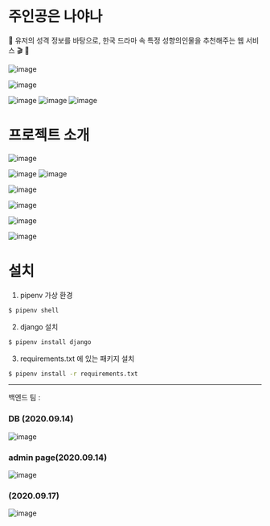 # 주인공은 나야나
🧡 유저의 성격 정보를 바탕으로, 한국 드라마 속 특정 성향의인물을 추천해주는 웹 서비스 🎬 🧡

![image](https://user-images.githubusercontent.com/55610868/94226178-dfb6c900-ff31-11ea-9910-96874f8dd521.png)

![image](https://user-images.githubusercontent.com/55610868/94226576-ec87ec80-ff32-11ea-96c0-c83730c4c4bb.png)

![image](https://user-images.githubusercontent.com/55610868/94226559-e265ee00-ff32-11ea-87f6-42f0d8a765b4.png)
![image](https://user-images.githubusercontent.com/55610868/94226614-032e4380-ff33-11ea-99d6-6a0c859a1d34.png)
![image](https://user-images.githubusercontent.com/55610868/94226635-09bcbb00-ff33-11ea-827d-551b853aaeea.png)
# 프로젝트 소개
![image](https://user-images.githubusercontent.com/55610868/94226240-168cdf00-ff32-11ea-9762-f7401fceaca4.png)

![image](https://user-images.githubusercontent.com/55610868/94226245-1e4c8380-ff32-11ea-9335-09fdf47dc42a.png)
![image](https://user-images.githubusercontent.com/55610868/94226275-2c9a9f80-ff32-11ea-91d7-4173f07300c2.png)


![image](https://user-images.githubusercontent.com/55610868/94226376-6a97c380-ff32-11ea-9677-a6e2a8dd5764.png)

![image](https://user-images.githubusercontent.com/55610868/94226400-7edbc080-ff32-11ea-9e05-7058d2f4b8a6.png)

![image](https://user-images.githubusercontent.com/55610868/94226463-a0d54300-ff32-11ea-84db-64f4d9a9243d.png)

![image](https://user-images.githubusercontent.com/55610868/94226544-d11ce180-ff32-11ea-8b4d-cf9500cbed76.png)


# 설치
1. pipenv 가상 환경
```bash
$ pipenv shell
```

2. django 설치
```bash
$ pipenv install django
```

3. requirements.txt 에 있는 패키지 설치
```bash
$ pipenv install -r requirements.txt
```

---
백엔드 팀 :

### DB (2020.09.14)
![image](https://user-images.githubusercontent.com/45345120/93066180-9efabc80-f6b4-11ea-9a15-2f2a8cc5df5a.png) 
### admin page(2020.09.14)
![image](https://user-images.githubusercontent.com/45345120/93158495-2db81980-f747-11ea-97a9-84c865af2988.png)
### (2020.09.17)
![image](https://user-images.githubusercontent.com/45345120/93430103-19b61880-f8fd-11ea-8bd0-317a88e9f27b.png)
